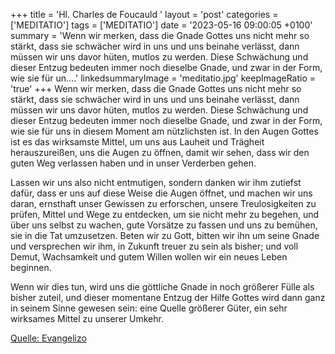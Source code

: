 +++
title = 'Hl. Charles de Foucauld  '
layout = 'post'
categories = ['MEDITATIO']
tags = ['MEDITATIO']
date = '2023-05-16 09:00:05 +0100'
summary = 'Wenn wir merken, dass die Gnade Gottes uns nicht mehr so stärkt, dass sie schwächer wird in uns und uns beinahe verlässt, dann müssen wir uns davor hüten, mutlos zu werden. Diese Schwächung und dieser Entzug bedeuten immer noch dieselbe Gnade, und zwar in der Form, wie sie für un....'
linkedsummaryImage = 'meditatio.jpg'
keepImageRatio = 'true'
+++
Wenn wir merken, dass die Gnade Gottes uns nicht mehr so stärkt, dass sie schwächer wird in uns und uns beinahe verlässt, dann müssen wir uns davor hüten, mutlos zu werden. Diese Schwächung und dieser Entzug bedeuten immer noch dieselbe Gnade, und zwar in der Form, wie sie für uns in diesem Moment am nützlichsten ist.<!--more--> In den Augen Gottes ist es das wirksamste Mittel, um uns aus Lauheit und Trägheit herauszureißen, uns die Augen zu öffnen, damit wir sehen, dass wir den guten Weg verlassen haben und in unser Verderben gehen.

Lassen wir uns also nicht entmutigen, sondern danken wir ihm zutiefst dafür, dass er uns auf diese Weise die Augen öffnet, und machen wir uns daran, ernsthaft unser Gewissen zu erforschen, unsere Treulosigkeiten zu prüfen, Mittel und Wege zu entdecken, um sie nicht mehr zu begehen, und über uns selbst zu wachen, gute Vorsätze zu fassen und uns zu bemühen, sie in die Tat umzusetzen. Beten wir zu Gott, bitten wir ihn um seine Gnade und versprechen wir ihm, in Zukunft treuer zu sein als bisher; und voll Demut, Wachsamkeit und gutem Willen wollen wir ein neues Leben beginnen.

Wenn wir dies tun, wird uns die göttliche Gnade in noch größerer Fülle als bisher zuteil, und dieser momentane Entzug der Hilfe Gottes wird dann ganz in seinem Sinne gewesen sein: eine Quelle größerer Güter, ein sehr wirksames Mittel zu unserer Umkehr.



[Quelle: Evangelizo](https://evangeliumtagfuertag.org/DE/gospel)
